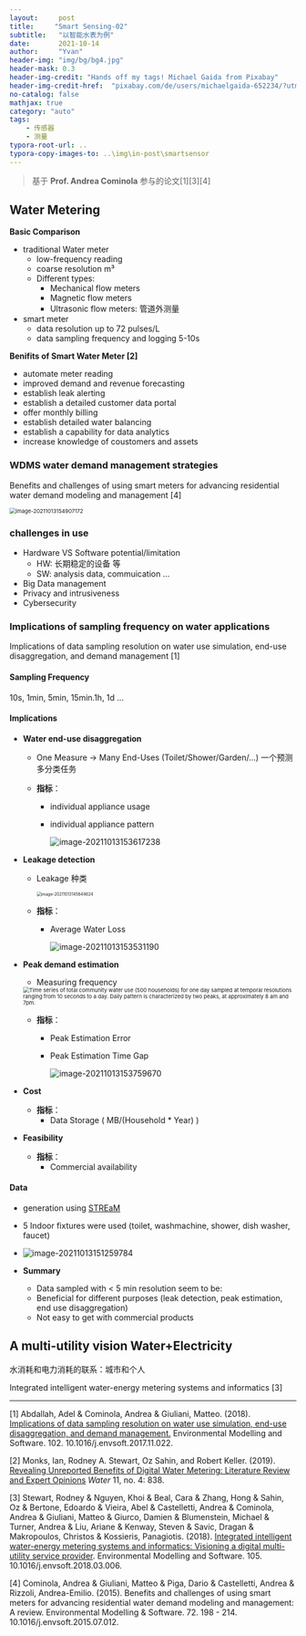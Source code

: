```yaml
---
layout:     post
title:     "Smart Sensing-02"
subtitle:   "以智能水表为例"
date:       2021-10-14
author:     "Yvan"
header-img: "img/bg/bg4.jpg"
header-mask: 0.3
header-img-credit: "Hands off my tags! Michael Gaida from Pixabay"
header-img-credit-href:  "pixabay.com/de/users/michaelgaida-652234/?utm_source=link-attribution&amp;utm_medium=referral&amp;utm_campaign=image&amp;utm_content=1696481"
no-catalog: false
mathjax: true
category: "auto"
tags:
    - 传感器
    - 测量
typora-root-url: ..
typora-copy-images-to: ..\img\in-post\smartsensor
---
```




> 基于 **Prof. Andrea Cominola** 参与的论文[1\][3\][4\]

## Water Metering

**Basic Comparison**

- traditional Water meter
  - low-frequency reading
  - coarse resolution m³
  - Different types:
    - Mechanical flow meters
    - Magnetic flow meters
    - Ultrasonic flow meters: 管道外测量
- smart meter
  - data resolution up to 72 pulses/L
  - data sampling frequency and logging 5-10s

**Benifits of Smart Water Meter [2]**

- automate meter reading
- improved demand and revenue forecasting
- establish leak alerting
- establish a detailed customer data portal
- offer monthly billing
- establish detailed water balancing
- establish a capability for data analytics
- increase knowledge of coustomers and assets

### WDMS water demand management strategies

Benefits and challenges of using smart meters for advancing residential water demand modeling and management [4]

<img src="/img/in-post/smartsensor/image-20211013154907172.png" alt="image-20211013154907172" style="zoom: 67%;" />

### **challenges in use**

- Hardware VS Software potential/limitation
  - HW: 长期稳定的设备 等
  - SW: analysis data, commuication ...
- Big Data management
- Privacy and intrusiveness
- Cybersecurity

### Implications of sampling frequency on water applications

Implications of data sampling resolution on water use simulation, end-use disaggregation, and demand management [1]

#### **Sampling Frequency**

10s, 1min, 5min, 15min.1h, 1d ...

#### **Implications**

- **Water end-use  disaggregation**

  - One Measure → Many End-Uses (Toilet/Shower/Garden/...) 一个预测多分类任务

  - **指标**：

    - individual appliance usage

    - individual appliance pattern

      ![image-20211013153617238](/img/in-post/smartsensor/image-20211013153617238.png)

- **Leakage detection** 

  - Leakage 种类

    <img src="/img/in-post/smartsensor/image-20211013145644624.png" alt="image-20211013145644624" style="zoom:50%;" />

  - **指标**：

    - Average Water Loss

      ![image-20211013153531190](/img/in-post/smartsensor/image-20211013153531190.png)

- **Peak demand  estimation**

  -  Measuring frequency

    <img src="https://www.researchgate.net/profile/Andrea-Cominola/publication/322941029/figure/fig2/AS:726515956326407@1550226310984/Time-series-of-total-community-water-use-500-households-for-one-day-sampled-at-temporal.png" alt="Time series of total community water use (500 households) for one day sampled at temporal resolutions ranging from 10 seconds to a day. Daily pattern is characterized by two peaks, at approximately 8 am and 7pm." style="zoom: 67%;" />

  - **指标**：

    - Peak Estimation Error

    - Peak Estimation Time Gap

      ![image-20211013153759670](/img/in-post/smartsensor/image-20211013153759670.png)

    

- **Cost** 

  - **指标**：
    - Data Storage ( MB/(Household * Year) )

- **Feasibility**

  - **指标**：
    - Commercial availability

#### **Data**

- generation using [STREaM](https://github.com/acominola/STREaM)

- 5 Indoor fixtures were used (toilet, washmachine, shower, dish washer, faucet)
- ![image-20211013151259784](/img/in-post/smartsensor/image-20211013151259784.png)
- **Summary**
  - Data sampled with < 5 min resolution seem to be:  
  - Beneficial for different purposes (leak detection, peak estimation, end use  disaggregation)  
  - Not easy to get with commercial products

## A multi-utility vision Water+Electricity

水消耗和电力消耗的联系：城市和个人

Integrated intelligent water-energy metering systems and informatics [3]







---

[1] Abdallah, Adel & Cominola, Andrea & Giuliani, Matteo. (2018). [Implications of data sampling resolution on water use simulation, end-use disaggregation, and demand management.](https://www.researchgate.net/publication/322941029_Implications_of_data_sampling_resolution_on_water_use_simulation_end-use_disaggregation_and_demand_management) Environmental Modelling and Software. 102. 10.1016/j.envsoft.2017.11.022. 

[2] Monks, Ian, Rodney A. Stewart, Oz Sahin, and Robert Keller. (2019). [Revealing Unreported Benefits of Digital Water Metering: Literature Review and Expert Opinions](https://www.mdpi.com/2073-4441/11/4/838) *Water* 11, no. 4: 838.

[3] Stewart, Rodney & Nguyen, Khoi & Beal, Cara & Zhang, Hong & Sahin, Oz & Bertone, Edoardo & Vieira, Abel & Castelletti, Andrea & Cominola, Andrea & Giuliani, Matteo & Giurco, Damien & Blumenstein, Michael & Turner, Andrea & Liu, Ariane & Kenway, Steven & Savic, Dragan & Makropoulos, Christos & Kossieris, Panagiotis. (2018). [Integrated intelligent water-energy metering systems and informatics: Visioning a digital multi-utility service provider](https://www.sciencedirect.com/science/article/pii/S1364815217311271). Environmental Modelling and Software. 105. 10.1016/j.envsoft.2018.03.006. 

[4] Cominola, Andrea & Giuliani, Matteo & Piga, Dario & Castelletti, Andrea & Rizzoli, Andrea-Emilio. (2015). Benefits and challenges of using smart meters for advancing residential water demand modeling and management: A review. Environmental Modelling & Software. 72. 198 - 214. 10.1016/j.envsoft.2015.07.012. 

